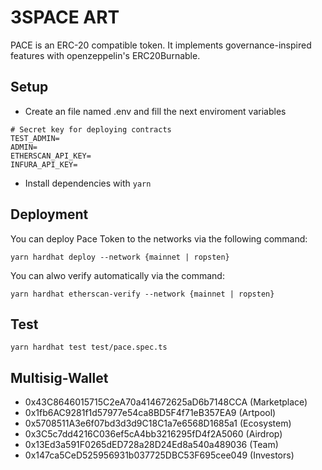 # 3SPACE ART

PACE is an ERC-20 compatible token.
It implements governance-inspired features with openzeppelin's ERC20Burnable.

## Setup

- Create an file named .env and fill the next enviroment variables

```
# Secret key for deploying contracts
TEST_ADMIN=
ADMIN=
ETHERSCAN_API_KEY=
INFURA_API_KEY=
```

- Install dependencies with `yarn`

## Deployment

You can deploy Pace Token to the networks via the following command:

```
yarn hardhat deploy --network {mainnet | ropsten}
```

You can alwo verify automatically via the command:

```
yarn hardhat etherscan-verify --network {mainnet | ropsten}
```

## Test

```
yarn hardhat test test/pace.spec.ts
```


## Multisig-Wallet
- 0x43C8646015715C2eA70a414672625aD6b7148CCA (Marketplace)
- 0x1fb6AC9281f1d57977e54ca8BD5F4f71eB357EA9 (Artpool)
- 0x5708511A3e6f07bd3d3d9C18C1a7e6568D1685a1 (Ecosystem)
- 0x3C5c7dd4216C036ef5cA4bb3216295fD4f2A5060 (Airdrop)
- 0x13Ed3a591F0265dED728a28D24Ed8a540a489036 (Team)
- 0x147ca5CeD525956931b037725DBC53F695cee049 (Investors)
